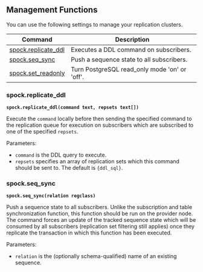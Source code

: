 ## Management Functions

You can use the following settings to manage your replication clusters. 

| Command  | Description
|----------|-------------
| [spock.replicate_ddl](../../spock_ext/spock_functions/functions/spock_replicate_ddl) | Executes a DDL command on subscribers. |
| [spock.seq_sync](../../spock_ext/spock_functions/functions/spock_seq_sync) | Push a sequence state to all subscribers. |
| [spock.set_readonly](../../spock_ext/spock_functions/functions/spock_set_readonly.md) | Turn PostgreSQL read_only mode 'on' or 'off'. |


### spock.replicate_ddl

**`spock.replicate_ddl(command text, repsets text[])`**

Execute the `command` locally before then sending the specified command to the replication queue for execution on subscribers which are subscribed to one of the specified `repsets`.

Parameters:

- `command` is the DDL query to execute.
- `repsets` specifies an array of replication sets which this command should be sent to.  The default is `{ddl_sql}`.

### spock.seq_sync

**`spock.seq_sync(relation regclass)`**

Push a sequence state to all subscribers. Unlike the subscription and table synchronization function, this function should be run on the provider node. The command forces an update of the tracked sequence state which will be consumed by all subscribers (replication set filtering still applies) once they replicate the transaction in which this function has been executed.

Parameters:

- `relation` is the (optionally schema-qualified) name of an existing sequence.
